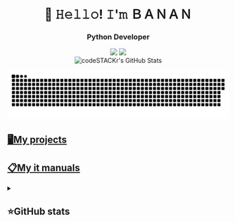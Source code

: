 <h1 align="center">👋 𝙷𝚎𝚕𝚕𝚘! 𝙸'𝚖 ＢＡＮＡＮ</h1>

<h3 align="center">Python Developer</h3>
<p align="center">
 <a href="[https://www.youtube.com/channel/UCssQFYJyqcyZ6M4E_nHD1_Q](https://www.youtube.com/channel/UCssQFYJyqcyZ6M4E_nHD1_Q)"><img src="https://img.shields.io/badge/-YouTube-red?style=flat&logo=YouTube&logoColor=white"/></a>
 <a href="https://tlgg.ru/BaggerFast"><img src="https://img.shields.io/badge/-Telegram-blue?style=flat&logo=Telegram&logoColor=white" /></a>
 <br>
 <img alt="codeSTACKr's GitHub Stats" src="https://komarev.com/ghpvc/?username=your-github-BaggerFast&color=green" />
</p>

<p align="center">
 <img width="600" src="assets/github-snake.svg" alt="snake"/>
</p>

## [🖥My projects](markdown/main.md)  
## [📋My it manuals](https://github.com/BaggerFast/ItManuals)

<details align="left">
  <summary><h2><b>⭐GitHub stats</b></h2></summary>
  <p>
   <img alt="codeSTACKr's GitHub Stats" src="https://github-readme-stats.vercel.app/api/top-langs/?username=BaggerFast&layout=compact&theme=dark" />  
   <br>
   <img alt="codeSTACKr's GitHub Stats" src="https://github-readme-stats.vercel.app/api?username=BaggerFast&show_icons=true&theme=dark" />
   <br>
   <img src="https://metrics.lecoq.io/baggerfast" />
  </p>
</details>
